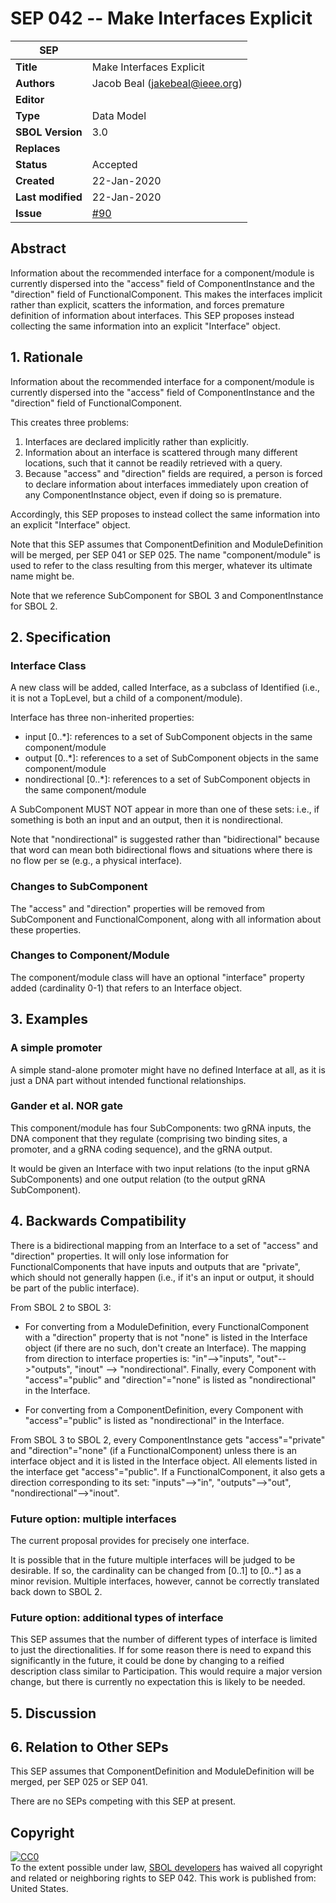 # SEP 042 -- Make Interfaces Explicit

SEP                     | <leave empty>
----------------------|--------------
**Title**                | Make Interfaces Explicit
**Authors**           | Jacob Beal (jakebeal@ieee.org)
**Editor**            | <leave empty>
**Type**               | Data Model
**SBOL Version** | 3.0
**Replaces**        |
**Status**             | Accepted
**Created**          | 22-Jan-2020
**Last modified**  | 22-Jan-2020
**Issue** | [#90](https://github.com/SynBioDex/SEPs/issues/90)


## Abstract

Information about the recommended interface for a component/module is currently dispersed into the "access" field of ComponentInstance and the "direction" field of FunctionalComponent.  This makes the interfaces implicit rather than explicit, scatters the information, and forces premature definition of information about interfaces. This SEP proposes instead collecting the same information into an explicit "Interface" object.

## 1. Rationale <a name="rationale"></a>

Information about the recommended interface for a component/module is currently dispersed into the "access" field of ComponentInstance and the "direction" field of FunctionalComponent.  

This creates three problems: 

1. Interfaces are declared implicitly rather than explicitly.
2. Information about an interface is scattered through many different locations, such that it cannot be readily retrieved with a query.
3. Because "access" and "direction" fields are required, a person is forced to declare information about interfaces immediately upon creation of any ComponentInstance object, even if doing so is premature.

Accordingly, this SEP proposes to instead collect the same information into an explicit "Interface" object.

Note that this SEP assumes that ComponentDefinition and ModuleDefinition will be merged, per SEP 041 or SEP 025. The name "component/module" is used to refer to the class resulting from this merger, whatever its ultimate name might be.  

Note that we reference SubComponent for SBOL 3 and ComponentInstance for SBOL 2.


## 2. Specification <a name="specification"></a>

### Interface Class

A new class will be added, called Interface, as a subclass of Identified (i.e., it is not a TopLevel, but a child of a component/module).

Interface has three non-inherited properties:

- input [0..*]: references to a set of SubComponent objects in the same component/module
- output [0..*]: references to a set of SubComponent objects in the same component/module
- nondirectional [0..*]: references to a set of SubComponent objects in the same component/module

A SubComponent MUST NOT appear in more than one of these sets: i.e., if something is both an input and an output, then it is nondirectional.

Note that "nondirectional" is suggested rather than "bidirectional" because that word can mean both bidirectional flows and situations where there is no flow per se (e.g., a physical interface).

### Changes to SubComponent

The "access" and "direction" properties will be removed from SubComponent and FunctionalComponent, along with all information about these properties.

### Changes to Component/Module

The component/module class will have an optional "interface" property added (cardinality 0-1) that refers to an Interface object.

## 3. Examples <a name='example'></a>

### A simple promoter

A simple stand-alone promoter might have no defined Interface at all, as it is just a DNA part without intended functional relationships.

### Gander et al. NOR gate

This component/module has four SubComponents: two gRNA inputs, the DNA component that they regulate (comprising two binding sites, a promoter, and a gRNA coding sequence), and the gRNA output.

It would be given an Interface with two input relations (to the input gRNA SubComponents) and one output relation (to the output gRNA SubComponent).

## 4. Backwards Compatibility <a name='compatibility'></a>

There is a bidirectional mapping from an Interface to a set of "access" and "direction" properties.  It will only lose information for FunctionalComponents that have inputs and outputs that are "private", which should not generally happen (i.e., if it's an input or output, it should be part of the public interface).

From SBOL 2 to SBOL 3:

* For converting from a ModuleDefinition, every FunctionalComponent with a "direction" property that is not "none" is listed in the Interface object (if there are no such, don't create an Interface).  The mapping from direction to interface properties is: "in"-->"inputs", "out"-->"outputs", "inout" --> "nondirectional". Finally, every Component with  "access"="public" and "direction"="none" is listed as "nondirectional" in the Interface.

* For converting from a ComponentDefinition, every Component with "access"="public" is listed as "nondirectional" in the Interface.

From SBOL 3 to SBOL 2, every ComponentInstance gets "access"="private" and "direction"="none" (if a FunctionalComponent) unless there is an interface object and it is listed in the Interface object.  All elements listed in the interface get "access"="public".  If a FunctionalComponent, it also gets a direction corresponding to its set: "inputs"-->"in", "outputs"-->"out", "nondirectional"-->"inout".


### Future option: multiple interfaces

The current proposal provides for precisely one interface.

It is possible that in the future multiple interfaces will be judged to be desirable. 
If so, the cardinality can be changed from [0..1] to [0..*] as a minor revision.
Multiple interfaces, however, cannot be correctly translated back down to SBOL 2.

### Future option: additional types of interface

This SEP assumes that the number of different types of interface is limited to just the directionalities. If for some reason there is need to expand this significantly in the future, it could be done by changing to a reified description class similar to Participation. This would require a major version change, but there is currently no expectation this is likely to be needed.

## 5. Discussion <a name='discussion'></a>

## 6. Relation to Other SEPs <a name="seps"></a>

This SEP assumes that ComponentDefinition and ModuleDefinition will be merged, per SEP 025 or SEP 041.

There are no SEPs competing with this SEP at present.

## Copyright <a name='copyright'></a>

<p xmlns:dct="http://purl.org/dc/terms/" xmlns:vcard="http://www.w3.org/2001/vcard-rdf/3.0#">
  <a rel="license"
     href="http://creativecommons.org/publicdomain/zero/1.0/">
    <img src="http://i.creativecommons.org/p/zero/1.0/88x31.png" style="border-style: none;" alt="CC0" />
  </a>
  <br />
  To the extent possible under law,
  <a rel="dct:publisher"
     href="sbolstandard.org">
    <span property="dct:title">SBOL developers</span></a>
  has waived all copyright and related or neighboring rights to
  <span property="dct:title">SEP 042</span>.
This work is published from:
<span property="vcard:Country" datatype="dct:ISO3166"
      content="US" about="sbolstandard.org">
  United States</span>.
</p>
